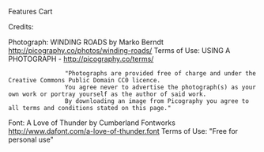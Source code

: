 
Features
  Cart
  



Credits:

  Photograph:   WINDING ROADS by Marko Berndt
                http://picography.co/photos/winding-roads/
                Terms of Use:
                  USING A PHOTOGRAPH - http://picography.co/terms/
    
                    "Photographs are provided free of charge and under the Creative Commons Public Domain CC0 licence.
                    You agree never to advertise the photograph(s) as your own work or portray yourself as the author of said work.
                    By downloading an image from Picography you agree to all terms and conditions stated on this page."
                    
  Font:         A Love of Thunder by Cumberland Fontworks
                http://www.dafont.com/a-love-of-thunder.font
                Terms of Use:
                  "Free for personal use"